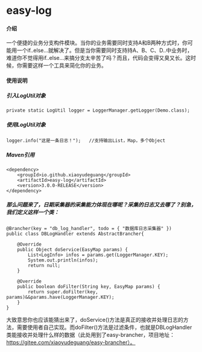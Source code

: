 # easy-log

#### 介绍
一个便捷的业务分支构件模块。当你的业务需要同时支持A和B两种方式时，你可能用一个if..else...就解决了。但是当你需要同时支持持A、B、C、D..中业务时，难道你不觉得用if..else...来搞分支太辛苦了吗？而且，代码会变得又臭又长。这时候，你需要这样一个工具来简化你的业务。


#### 使用说明
##### 引入LogUtil对象
```
private static LogUtil logger = LoggerManager.getLogger(Demo.class);
```
##### 使用LogUtil对象
```
logger.info("这是一条日志！");   //支持输出List，Map，多个Object
```
##### Maven引用
```
<dependency>
    <groupId>io.github.xiaoyudeguang</groupId>
    <artifactId>easy-log</artifactId>
    <version>3.0.0-RELEASE</version>
</dependency>
```

##### 那么问题来了，日期采集器的采集能力体现在哪呢？采集的日志又去哪了？别急，我们定义这样一个类：
```
@Brancher(key = "db_log_handler", todo = { "数据库日志采集器" })
public class DBLogHandler extends AbstractBrancher{

	@Override
	public Object doService(EasyMap params) {
		List<LogInfo> infos = params.get(LoggerManager.KEY);
		System.out.println(infos);
		return null;
	}

	@Override
	public boolean doFilter(String key, EasyMap params) {
		return super.doFilter(key, params)&&params.have(LoggerManager.KEY);
	}
}
```
大致意思你也应该能猜出来了，doService()方法是真正的接收并处理日志的方法，需要使用者自己实现。而doFilter()方法是过滤条件，也就是DBLogHandler类能接收并处理什么样的数据（此处用到了easy-brancher，项目地址：https://gitee.com/xiaoyudeguang/easy-brancher）。